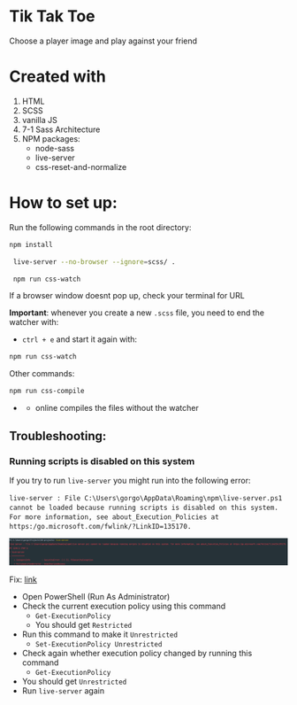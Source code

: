 # Tik Tak Toe
Choose a player image and play against your friend

# Created with
 1. HTML
 2. SCSS
 3. vanilla JS
 4. 7-1 Sass Architecture
 5. NPM packages:
    - node-sass
    - live-server
    - css-reset-and-normalize

# How to set up:
Run the following commands in the root directory:
```bash
npm install
```
```bash
 live-server --no-browser --ignore=scss/ .
```
```bash
 npm run css-watch
```

If a browser window doesnt pop up, check your terminal for URL

**Important**: whenever you create a new `.scss` file, you need to end the watcher with:
- `ctrl + e` and start it again with:
```bash
npm run css-watch
```

Other commands:
```bash
npm run css-compile
```
- - online compiles the files without the watcher

## Troubleshooting:
### Running scripts is disabled on this system

If you try to run `live-server` you might run into the following error:

`live-server : File C:\Users\gorgo\AppData\Roaming\npm\live-server.ps1 cannot be loaded because running scripts is disabled on this system. For more information, see about_Execution_Policies at https:/go.microsoft.com/fwlink/?LinkID=135170.`

![img.png](img/live-server-troubleshooting.png)

Fix: [link](https://stackoverflow.com/questions/63423584/how-to-fix-error-nodemon-ps1-cannot-be-loaded-because-running-scripts-is-disabl)

- Open PowerShell (Run As Administrator)
- Check the current execution policy using this command
    - `Get-ExecutionPolicy`
    - You should get `Restricted`
- Run this command to make it `Unrestricted`
    - `Set-ExecutionPolicy Unrestricted`
- Check again whether execution policy changed by running this command
    - `Get-ExecutionPolicy`
- You should get `Unrestricted`
- Run `live-server` again
